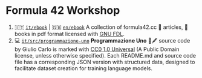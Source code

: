 # Formula 42 Workshop

1. 🇮🇹 [`it/ebook`](./it/ebooks/) | 🇬🇧 [`en/ebook`](./en/ebooks/) A collection of
formula42.cc  📰 articles, 📖 books in pdf format licensed with [GNU FDL](https://www.gnu.org/licenses/fdl-1.3.html). 
2. 💻 [`it/src/programmazione-uno`](./it/src/programmazione-uno) **Programmazione Uno** 📖🖋️ source code
by Giulio Carlo is marked with [CC0 1.0 Universal](https://creativecommons.org/publicdomain/zero/1.0/) (A Public Domain 
license, unless otherwise specified). Each README.md and source code file has
a corresponding JSON version with structured data, designed to facilitate
dataset creation for training language models.

